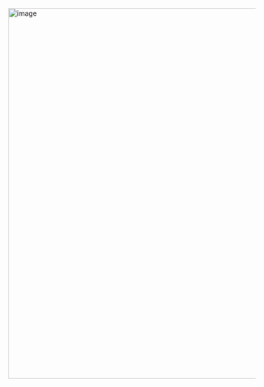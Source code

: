 <img width="754" alt="image" src="https://github.com/sammetas/Python/assets/62376609/63bef364-0751-4940-aba7-60f25863caf5">
